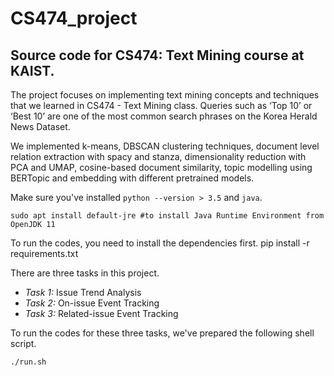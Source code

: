 # CS474_project

## Source code for CS474: Text Mining course at KAIST. 

The project focuses on implementing text mining concepts and techniques that we learned in CS474 - Text Mining class. Queries such as ‘Top 10’ or ‘Best 10’ are one of the most common search phrases on the Korea Herald News Dataset. 

We implemented k-means, DBSCAN clustering techniques, document level relation extraction with spacy and stanza, dimensionality reduction with PCA and UMAP, cosine-based document similarity, topic modelling using BERTopic and embedding with different pretrained models.

Make sure you've installed `python --version > 3.5` and `java`.

    sudo apt install default-jre #to install Java Runtime Environment from OpenJDK 11
    
To run the codes, you need to install the dependencies first.
    pip install -r requirements.txt

There are three tasks in this project.

- *Task 1:* Issue Trend Analysis
- *Task 2:* On-issue Event Tracking
- *Task 3:* Related-issue Event Tracking

To run the codes for these three tasks, we've prepared the following shell script.

    ./run.sh


